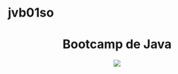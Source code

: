 # jvb01so

<h1 align="center">Bootcamp de Java</h1>
<div id="header" align="center">
  <img src="https://media3.giphy.com/media/v1.Y2lkPTc5MGI3NjExdTc3cGQxdmR5ZTJveHBpZjliOGJkbjE4NnkzeW1zZmZ5cGlhejZ5YyZlcD12MV9pbnRlcm5hbF9naWZfYnlfaWQmY3Q9Zw/jM4NGpvx6jZmW93hcZ/giphy.gif" >
  </img>
</div>
